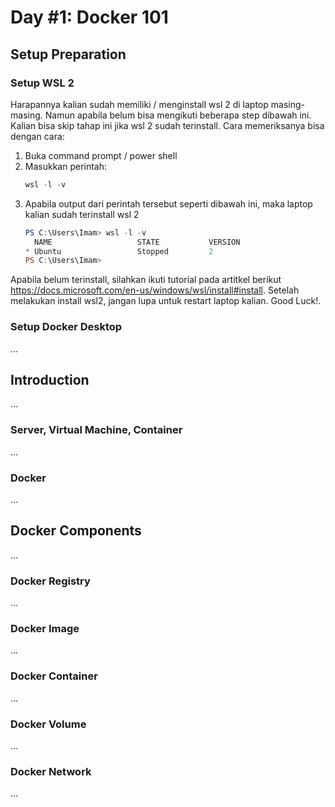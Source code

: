# Day #1: Docker 101

## Setup Preparation

### Setup WSL 2

Harapannya kalian sudah memiliki / menginstall wsl 2 di laptop masing-masing. Namun apabila belum bisa mengikuti beberapa step dibawah ini. Kalian bisa skip tahap ini jika wsl 2 sudah terinstall. Cara memeriksanya bisa dengan cara:

1. Buka command prompt / power shell
2. Masukkan perintah:
    ```powershell
    wsl -l -v
    ```
3. Apabila output dari perintah tersebut seperti dibawah ini, maka laptop kalian sudah terinstall wsl 2
    ```powershell
    PS C:\Users\Imam> wsl -l -v
      NAME                   STATE           VERSION
    * Ubuntu                 Stopped         2
    PS C:\Users\Imam>
   ```

Apabila belum terinstall, silahkan ikuti tutorial pada artitkel berikut https://docs.microsoft.com/en-us/windows/wsl/install#install. Setelah melakukan install wsl2, jangan lupa untuk restart laptop kalian. Good Luck!.


### Setup Docker Desktop
...

## Introduction
...

### Server, Virtual Machine, Container
...

### Docker
...


## Docker Components
...


### Docker Registry
...

### Docker Image
...


### Docker Container
...

### Docker Volume
...

### Docker Network
...



